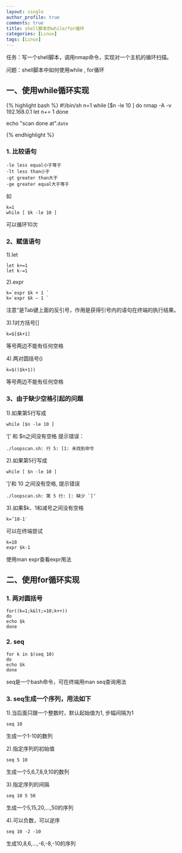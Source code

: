 ```yaml
---
layout: single
author_profile: true
comments: true
title: shell脚本的while/for循环
categories: [Linux]
tags: [Linux]
---
```

任务：写一个shell脚本，调用nmap命令，实现对一个主机的循环扫描。

问题：shell脚本中如何使用while , for循环

## 一、使用while循环实现

{% highlight bash %}
#!/bin/sh
n=1
while [$n -le 10 ]
do 
	nmap -A -v 192.168.0.1
	let n+= 1
done

echo "scan done at".`date`

{% endhighlight %}

### 1. 比较语句

	-le less equal小于等于
	-lt less than小于
	-gt greater than大于
	-ge greater equal大于等于

如

	k=1
	while [ $k -le 10 ]

可以循环10次

### 2、赋值语句

1).let

	let k+=1
	let k-=1

2).expr

	k=`expr $k + 1 `
	k=`expr $k – 1 `

注意“是Tab键上面的反引号，作用是获得引号内的语句在终端的执行结果。   

3).1对方括号[]

	k=$[$k+1]

等号两边不能有任何空格  

4).两对圆括号()

	k=$(($k+1))

等号两边不能有任何空格

### 3、由于缺少空格引起的问题

1).如果第5行写成

	while [$n -le 10 ]

‘[' 和 $n之间没有空格
提示错误：

	./loopscan.sh: 行 5: [1: 未找到命令  

2).如果第5行写成

	while [ $n -le 10 ]

']'和 10 之间没有空格, 提示错误

	./loopscan.sh: 第 5 行: [: 缺少 `]‘

3).如果$k、1和减号之间没有空格

	k=’10-1′

可以在终端尝试

	k=10
	expr $k-1

使用man expr查看expr用法

## 二、使用for循环实现

### 1. 两对圆括号

	for((k=1;k&lt;=10;k++))
	do
	echo $k
	done

### 2. seq

	for k in $(seq 10)
	do
	echo $k
	done

seq是一个bash命令，可在终端用man seq查询用法

### 3. seq生成一个序列，用法如下

1).当后面只跟一个整数时，默认起始值为1, 步幅间隔为1

	seq 10

生成一个1-10的数列

2).指定序列的初始值

	seq 5 10
	
生成一个5,6,7,8,9,10的数列

3).指定序列的间隔

	seq 10 5 50
	
生成一个5,15,20,…,50的序列

4).可以负数，可以逆序

	seq 10 -2 -10

生成10,8,6,…,-6,-8,-10的序列
